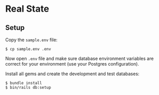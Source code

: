 # Real State

## Setup

Copy the `sample.env` file:
```
$ cp sample.env .env
```
Now open `.env` file and make sure database environment variables are correct for your environment (use your Postgres configuration).

Install all gems and create the development and test databases:

```
$ bundle install
$ bin/rails db:setup
```

